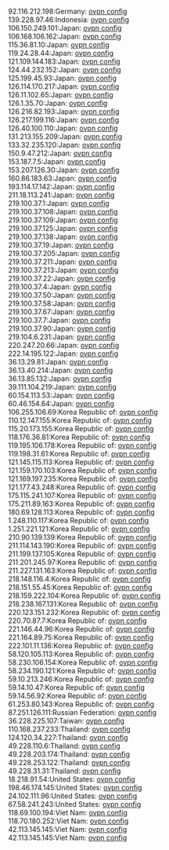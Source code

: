 92.116.212.198:Germany: [ovpn config](vpn/92_116_212_198.ovpn)  
139.228.97.46:Indonesia: [ovpn config](vpn/139_228_97_46.ovpn)  
106.150.249.101:Japan: [ovpn config](vpn/106_150_249_101.ovpn)  
106.168.106.162:Japan: [ovpn config](vpn/106_168_106_162.ovpn)  
115.36.81.10:Japan: [ovpn config](vpn/115_36_81_10.ovpn)  
119.24.28.44:Japan: [ovpn config](vpn/119_24_28_44.ovpn)  
121.109.144.183:Japan: [ovpn config](vpn/121_109_144_183.ovpn)  
124.44.232.152:Japan: [ovpn config](vpn/124_44_232_152.ovpn)  
125.199.45.93:Japan: [ovpn config](vpn/125_199_45_93.ovpn)  
126.114.170.217:Japan: [ovpn config](vpn/126_114_170_217.ovpn)  
126.11.102.65:Japan: [ovpn config](vpn/126_11_102_65.ovpn)  
126.1.35.70:Japan: [ovpn config](vpn/126_1_35_70.ovpn)  
126.216.82.193:Japan: [ovpn config](vpn/126_216_82_193.ovpn)  
126.217.199.116:Japan: [ovpn config](vpn/126_217_199_116.ovpn)  
126.40.100.110:Japan: [ovpn config](vpn/126_40_100_110.ovpn)  
131.213.155.209:Japan: [ovpn config](vpn/131_213_155_209.ovpn)  
133.32.235.120:Japan: [ovpn config](vpn/133_32_235_120.ovpn)  
150.9.47.212:Japan: [ovpn config](vpn/150_9_47_212.ovpn)  
153.187.7.5:Japan: [ovpn config](vpn/153_187_7_5.ovpn)  
153.207.126.30:Japan: [ovpn config](vpn/153_207_126_30.ovpn)  
160.86.183.63:Japan: [ovpn config](vpn/160_86_183_63.ovpn)  
193.114.17.142:Japan: [ovpn config](vpn/193_114_17_142.ovpn)  
211.18.113.241:Japan: [ovpn config](vpn/211_18_113_241.ovpn)  
219.100.37.1:Japan: [ovpn config](vpn/219_100_37_1.ovpn)  
219.100.37.108:Japan: [ovpn config](vpn/219_100_37_108.ovpn)  
219.100.37.109:Japan: [ovpn config](vpn/219_100_37_109.ovpn)  
219.100.37.125:Japan: [ovpn config](vpn/219_100_37_125.ovpn)  
219.100.37.138:Japan: [ovpn config](vpn/219_100_37_138.ovpn)  
219.100.37.19:Japan: [ovpn config](vpn/219_100_37_19.ovpn)  
219.100.37.205:Japan: [ovpn config](vpn/219_100_37_205.ovpn)  
219.100.37.211:Japan: [ovpn config](vpn/219_100_37_211.ovpn)  
219.100.37.213:Japan: [ovpn config](vpn/219_100_37_213.ovpn)  
219.100.37.22:Japan: [ovpn config](vpn/219_100_37_22.ovpn)  
219.100.37.4:Japan: [ovpn config](vpn/219_100_37_4.ovpn)  
219.100.37.50:Japan: [ovpn config](vpn/219_100_37_50.ovpn)  
219.100.37.58:Japan: [ovpn config](vpn/219_100_37_58.ovpn)  
219.100.37.67:Japan: [ovpn config](vpn/219_100_37_67.ovpn)  
219.100.37.7:Japan: [ovpn config](vpn/219_100_37_7.ovpn)  
219.100.37.90:Japan: [ovpn config](vpn/219_100_37_90.ovpn)  
219.104.6.231:Japan: [ovpn config](vpn/219_104_6_231.ovpn)  
220.247.20.66:Japan: [ovpn config](vpn/220_247_20_66.ovpn)  
222.14.195.122:Japan: [ovpn config](vpn/222_14_195_122.ovpn)  
36.13.29.81:Japan: [ovpn config](vpn/36_13_29_81.ovpn)  
36.13.40.214:Japan: [ovpn config](vpn/36_13_40_214.ovpn)  
36.13.85.132:Japan: [ovpn config](vpn/36_13_85_132.ovpn)  
39.111.104.219:Japan: [ovpn config](vpn/39_111_104_219.ovpn)  
60.154.113.53:Japan: [ovpn config](vpn/60_154_113_53.ovpn)  
60.46.154.64:Japan: [ovpn config](vpn/60_46_154_64.ovpn)  
106.255.106.69:Korea Republic of: [ovpn config](vpn/106_255_106_69.ovpn)  
110.12.147.155:Korea Republic of: [ovpn config](vpn/110_12_147_155.ovpn)  
115.20.173.155:Korea Republic of: [ovpn config](vpn/115_20_173_155.ovpn)  
118.176.36.81:Korea Republic of: [ovpn config](vpn/118_176_36_81.ovpn)  
119.195.106.178:Korea Republic of: [ovpn config](vpn/119_195_106_178.ovpn)  
119.198.31.61:Korea Republic of: [ovpn config](vpn/119_198_31_61.ovpn)  
121.145.115.113:Korea Republic of: [ovpn config](vpn/121_145_115_113.ovpn)  
121.159.170.103:Korea Republic of: [ovpn config](vpn/121_159_170_103.ovpn)  
121.169.197.235:Korea Republic of: [ovpn config](vpn/121_169_197_235.ovpn)  
121.177.43.248:Korea Republic of: [ovpn config](vpn/121_177_43_248.ovpn)  
175.115.241.107:Korea Republic of: [ovpn config](vpn/175_115_241_107.ovpn)  
175.211.89.163:Korea Republic of: [ovpn config](vpn/175_211_89_163.ovpn)  
180.69.128.113:Korea Republic of: [ovpn config](vpn/180_69_128_113.ovpn)  
1.248.110.117:Korea Republic of: [ovpn config](vpn/1_248_110_117.ovpn)  
1.251.221.121:Korea Republic of: [ovpn config](vpn/1_251_221_121.ovpn)  
210.90.139.139:Korea Republic of: [ovpn config](vpn/210_90_139_139.ovpn)  
211.114.143.190:Korea Republic of: [ovpn config](vpn/211_114_143_190.ovpn)  
211.199.137.105:Korea Republic of: [ovpn config](vpn/211_199_137_105.ovpn)  
211.201.245.97:Korea Republic of: [ovpn config](vpn/211_201_245_97.ovpn)  
211.227.131.163:Korea Republic of: [ovpn config](vpn/211_227_131_163.ovpn)  
218.148.116.4:Korea Republic of: [ovpn config](vpn/218_148_116_4.ovpn)  
218.151.55.45:Korea Republic of: [ovpn config](vpn/218_151_55_45.ovpn)  
218.159.222.104:Korea Republic of: [ovpn config](vpn/218_159_222_104.ovpn)  
218.238.167.131:Korea Republic of: [ovpn config](vpn/218_238_167_131.ovpn)  
220.123.151.232:Korea Republic of: [ovpn config](vpn/220_123_151_232.ovpn)  
220.70.87.7:Korea Republic of: [ovpn config](vpn/220_70_87_7.ovpn)  
221.146.44.96:Korea Republic of: [ovpn config](vpn/221_146_44_96.ovpn)  
221.164.89.75:Korea Republic of: [ovpn config](vpn/221_164_89_75.ovpn)  
222.101.11.136:Korea Republic of: [ovpn config](vpn/222_101_11_136.ovpn)  
58.120.105.113:Korea Republic of: [ovpn config](vpn/58_120_105_113.ovpn)  
58.230.106.154:Korea Republic of: [ovpn config](vpn/58_230_106_154.ovpn)  
58.234.190.121:Korea Republic of: [ovpn config](vpn/58_234_190_121.ovpn)  
59.10.213.246:Korea Republic of: [ovpn config](vpn/59_10_213_246.ovpn)  
59.14.10.47:Korea Republic of: [ovpn config](vpn/59_14_10_47.ovpn)  
59.14.56.92:Korea Republic of: [ovpn config](vpn/59_14_56_92.ovpn)  
61.253.80.143:Korea Republic of: [ovpn config](vpn/61_253_80_143.ovpn)  
87.251.126.111:Russian Federation: [ovpn config](vpn/87_251_126_111.ovpn)  
36.228.225.107:Taiwan: [ovpn config](vpn/36_228_225_107.ovpn)  
110.168.237.233:Thailand: [ovpn config](vpn/110_168_237_233.ovpn)  
124.120.34.227:Thailand: [ovpn config](vpn/124_120_34_227.ovpn)  
49.228.110.6:Thailand: [ovpn config](vpn/49_228_110_6.ovpn)  
49.228.203.174:Thailand: [ovpn config](vpn/49_228_203_174.ovpn)  
49.228.253.122:Thailand: [ovpn config](vpn/49_228_253_122.ovpn)  
49.228.31.31:Thailand: [ovpn config](vpn/49_228_31_31.ovpn)  
18.218.91.54:United States: [ovpn config](vpn/18_218_91_54.ovpn)  
198.46.174.145:United States: [ovpn config](vpn/198_46_174_145.ovpn)  
24.102.111.96:United States: [ovpn config](vpn/24_102_111_96.ovpn)  
67.58.241.243:United States: [ovpn config](vpn/67_58_241_243.ovpn)  
118.69.100.194:Viet Nam: [ovpn config](vpn/118_69_100_194.ovpn)  
118.70.180.252:Viet Nam: [ovpn config](vpn/118_70_180_252.ovpn)  
42.113.145.145:Viet Nam: [ovpn config](vpn/42_113_145_145.ovpn)  
42.113.145.145:Viet Nam: [ovpn config](vpn/42_113_145_145.ovpn)  
